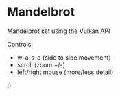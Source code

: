 # Mandelbrot
Mandelbrot set using the Vulkan API

Controls:
* w-a-s-d (side to side movement)
* scroll (zoom +/-)
* left/right mouse (more/less detail)

:)
